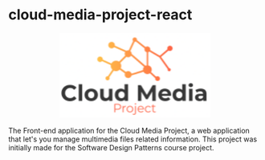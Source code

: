 # cloud-media-project-react
<p align="center">
  <img src="images/CloudMediaProjectLogo.png" width="300">
</p>
The Front-end application for the Cloud Media Project, a web application that let's you manage multimedia files related information. This project was initially made for the Software Design Patterns course project. 
